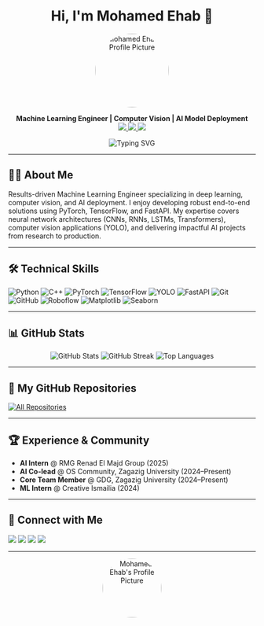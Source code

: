<h1 align="center">Hi, I'm Mohamed Ehab 👋</h1>
<p align="center">
  <img src="https://github.com/mohamed-ehab415.png" width="150" style="border-radius:50%" alt="Mohamed Ehab's Profile Picture" />
</p>
<p align="center">
  <b>Machine Learning Engineer | Computer Vision | AI Model Deployment</b><br>
  <a href="https://www.linkedin.com/in/mohamed-ehab415" target="_blank">
    <img src="https://img.shields.io/badge/LinkedIn-blue?logo=linkedin&logoColor=white" />
  </a>
  <a href="https://github.com/mohamed-ehab415" target="_blank">
    <img src="https://img.shields.io/badge/GitHub-181717?logo=github&logoColor=white" />
  </a>
  <img src="https://img.shields.io/badge/Egypt-Flag-green?logo=egyptair" />
</p>

<p align="center">
  <img src="https://readme-typing-svg.demolab.com?font=Fira+Code&weight=500&size=24&pause=1000&color=F75000&center=true&vCenter=true&width=435&lines=Machine+Learning+Engineer;Deep+Learning+%7C+Computer+Vision+%7C+AI+Deployment" alt="Typing SVG" />
</p>

---

## 🧑‍💻 About Me

Results-driven Machine Learning Engineer specializing in deep learning, computer vision, and AI deployment. I enjoy developing robust end-to-end solutions using PyTorch, TensorFlow, and FastAPI. My expertise covers neural network architectures (CNNs, RNNs, LSTMs, Transformers), computer vision applications (YOLO), and delivering impactful AI projects from research to production.

---

## 🛠️ Technical Skills

![Python](https://img.shields.io/badge/Python-3776AB?logo=python&logoColor=white)
![C++](https://img.shields.io/badge/C++-00599C?logo=c%2B%2B&logoColor=white)
![PyTorch](https://img.shields.io/badge/PyTorch-EE4C2C?logo=pytorch&logoColor=white)
![TensorFlow](https://img.shields.io/badge/TensorFlow-FF6F00?logo=tensorflow&logoColor=white)
![YOLO](https://img.shields.io/badge/YOLO-00FFFF?logo=yolo&logoColor=black)
![FastAPI](https://img.shields.io/badge/FastAPI-009688?logo=fastapi&logoColor=white)
![Git](https://img.shields.io/badge/Git-F05032?logo=git&logoColor=white)
![GitHub](https://img.shields.io/badge/GitHub-181717?logo=github&logoColor=white)
![Roboflow](https://img.shields.io/badge/Roboflow-00B1FF?logo=roboflow&logoColor=white)
![Matplotlib](https://img.shields.io/badge/Matplotlib-11557C?logo=matplotlib&logoColor=white)
![Seaborn](https://img.shields.io/badge/Seaborn-3776AB?logo=python&logoColor=white)

---

## 📊 GitHub Stats

<p align="center">
  <img src="https://github-readme-stats.vercel.app/api?username=mohamed-ehab415&show_icons=true&theme=radical&hide_border=true" alt="GitHub Stats" />
  <img src="https://github-readme-streak-stats.herokuapp.com?user=mohamed-ehab415&theme=radical&hide_border=true" alt="GitHub Streak" />
  <img src="https://github-readme-stats.vercel.app/api/top-langs/?username=mohamed-ehab415&layout=compact&theme=radical&hide_border=true" alt="Top Languages" />
</p>

---

## 🚀 My GitHub Repositories

<!-- Automatically display all public repositories -->
<!-- Replace YOUR_USERNAME with your GitHub username if necessary -->
<a href="https://github.com/mohamed-ehab415?tab=repositories">
  <img src="https://github-readme-projects.vercel.app/api/projects?username=mohamed-ehab415&theme=radical" alt="All Repositories" />
</a>

---

## 🏆 Experience & Community

- <b>AI Intern</b> @ RMG Renad El Majd Group (2025)
- <b>AI Co-lead</b> @ OS Community, Zagazig University (2024–Present)
- <b>Core Team Member</b> @ GDG, Zagazig University (2024–Present)
- <b>ML Intern</b> @ Creative Ismailia (2024)

---

## 🤝 Connect with Me

<a href="mailto:ma0587580@gmail.com"><img src="https://img.shields.io/badge/Email-D14836?logo=gmail&logoColor=white" /></a>
<a href="https://www.linkedin.com/in/mohamed-ehab415"><img src="https://img.shields.io/badge/LinkedIn-blue?logo=linkedin&logoColor=white" /></a>
<a href="https://github.com/mohamed-ehab415"><img src="https://img.shields.io/badge/GitHub-181717?logo=github&logoColor=white" /></a>
<img src="https://img.shields.io/badge/Phone-01063357972-green?logo=phone" />

---

<p align="center">
  <img src="https://github.com/mohamed-ehab415.png" width="120" style="border-radius:50%" alt="Mohamed Ehab's Profile Picture" />
</p>
